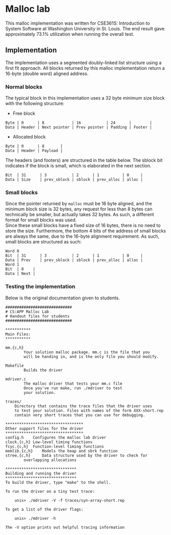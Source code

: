# Malloc lab
This malloc implementation was written for CSE361S: Introduction to System Software at Washington University in St. Louis. The end result gave approximately 73.1% utilization when running the
overall test.  
## Implementation
The implementation uses a segmented doubly-linked list structure using a first fit approach. All blocks returned by this malloc implementation return a 16-byte (double word) aligned address.  
### Normal blocks
The typical block in this implementation uses a 32 byte minimum size block with the following structure:  
* Free block
```
Byte | 0      | 8            | 16           | 24      |        |
Data | Header | Next pointer | Prev pointer | Padding | Footer |
```
* Allocated block
```
Byte | 0      | 8       |
Data | Header | Payload |
```
The headers (and footers) are structured in the table below. The sblock bit indicates if the block is small, which is elaborated in the next section.
```
Bit  | 31      | 3           | 2      | 1          | 0     |
Data | Size    | prev_sblock | sblock | prev_alloc | alloc |
```

### Small blocks
Since the pointer returned by `malloc` must be 16 byte aligned, and the minimum block size is 32 bytes, any request for less than 8 bytes can technically be smaller, but actually takes 32 bytes. As such, a different format for small blocks was used.  
Since these small blocks have a fixed size of 16 bytes, there is no need to store the size. Furthermore, the bottom 4 bits of the address of small blocks are always the same, due to the 16-byte alignment requirement. As such, small blocks are structured as such:
```
Word 0
Bit  | 31      | 3           | 2      | 1          | 0     |
Data | Prev    | prev_sblock | sblock | prev_alloc | alloc |
Word 1
Bit  | 0    |
Data | Next |
```

### Testing the implementation
Below is the original documentation given to students.
```
#############################
# CS:APP Malloc Lab
# Handout files for students
#############################

***********
Main Files:
***********

mm.{c,h}
        Your solution malloc package. mm.c is the file that you
        will be handing in, and is the only file you should modify.

Makefile
        Builds the driver

mdriver.c
        The malloc driver that tests your mm.c file
        Once you've run make, run ./mdriver to test
        your solution.

traces/
	Directory that contains the trace files that the driver uses
	to test your solution. Files with names of the form XXX-short.rep
	contain very short traces that you can use for debugging.

**********************************
Other support files for the driver
**********************************
config.h	Configures the malloc lab driver
clock.{c,h}	Low-level timing functions
fcyc.{c,h}	Function-level timing functions
memlib.{c,h}	Models the heap and sbrk function
stree.{c,h}     Data structure used by the driver to check for
		overlapping allocations

*******************************
Building and running the driver
*******************************
To build the driver, type "make" to the shell.

To run the driver on a tiny test trace:

	unix> ./mdriver -V -f traces/syn-array-short.rep

To get a list of the driver flags:

	unix> ./mdriver -h

The -V option prints out helpful tracing information
```
